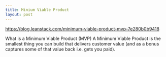 ```yaml
---
title: Minium Viable Product
layout: post
---
```


https://blog.leanstack.com/minimum-viable-product-mvp-7e280b0b9418

What is a Minimum Viable Product (MVP)
A Minimum Viable Product is the smallest thing you can build that delivers customer value (and as a bonus captures some of that value back i.e. gets you paid).
